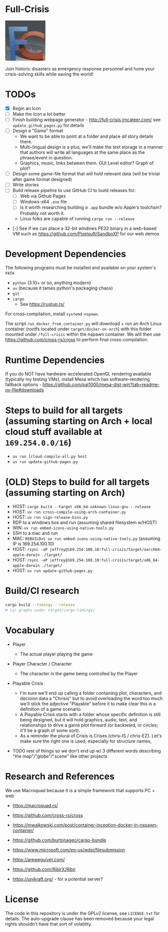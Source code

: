 
# Full-Crisis

![icon/full-crisis-icon.128.png](icon/full-crisis-icon.128.png)

Join historic disasters as emergency response personnel and hone your crisis-solving skills while saving the world!


# TODOs

 - [x] Begin an Icon
 - [ ] Make the Icon a lot better
 - [ ] Finish building webpage generator - http://full-crisis.jmcateer.com/ see `update_github_pages.py` for details
 - [ ] Design a "Game" format
    - We want to be able to point at a folder and place _all_ story details there.
    - Multi-lingual design is a plus; we'll make the text storage in a manner that authors will write all languages at the same place as the phrase/event in question.
    - Graphics, music, links between them. GUI Level editor? Graph of plot?
 - [ ] Design some game-file format that will hold relevant data (will be trivial after game format designed)
 - [ ] Write stories
 - [ ] Build release pipeline to use GitHub CI to build releases for:
    - [ ] Web via Github Pages
    - [ ] Windows-x64 `.exe` file
    - [ ] Is it worth researching building a `.app` bundle w/o Apple's toolchain? Probably not worth it.
    - Linux folks are capable of running `cargo run --release`

 - [-] See if we can place a 32-bit windows PE32 binary in a web-based VM such as https://github.com/Pixelsuft/SandboXP for our web demos


# Development Dependencies

The following programs must be installed and available on your system's `PATH`

 - `python` (3.10+ or so, anything modern)
 - `uv` (because it tames python's packaging chaos)
 - `git`
 - `cargo`
    - See https://rustup.rs/

For cross-compilation, install `systemd-nspawn`.

The script `run_docker_from_container.py` will download + run an Arch Linux container (rootfs located under `target/docker-on-arch`) with
this folder mounted under `/full-crisis` within the nspawn container. We will then use https://github.com/cross-rs/cross to perform final cross-compilation.

# Runtime Dependencies

If you do NOT have hardware-accelerated OpenGL rendering available (typically my testing VMs), install Mesa which has software-rendering fallback options - https://github.com/pal1000/mesa-dist-win?tab=readme-ov-file#downloads

# Steps to build for all targets (assuming starting on Arch + local cloud stuff available at `169.254.0.0/16`)

 - `uv run lcloud-compile-all.py host`
 - `uv run update-github-pages.py`

# (OLD) Steps to build for all targets (assuming starting on Arch)

 - HOST: `cargo build --target x86_64-unknown-linux-gnu --release`
 - HOST: `uv run cross-compile-using-arch-container.py`
 - HOST: `uv run sign-release-bins.py`
 - RDP to a windows box and run (assuming shared filesystem w/HOST)
 - WIN: `uv run embed-icons-using-native-tools.py`
 - SSH to a mac and run
 - MAC: `REBUILD=t uv run embed-icons-using-native-tools.py` (assuming IP is 169.254.100.10)
 - HOST: `rsync -aP jeffrey@169.254.100.10:full-crisis/target/aarch64-apple-darwin ./target/`
 - HOST: `rsync -aP jeffrey@169.254.100.10:full-crisis/target/x86_64-apple-darwin ./target/`
 - HOST: `uv run update-github-pages.py`


# Build/CI research

```bash
cargo build --timings --release
# \o/ graphs under target/cargo-timings/
```

# Vocabulary

 - Player
    - The actual player playing the game
 - Player Character / Character
    - The character in the game being controlled by the Player
 - Playable Crisis
    - I'm sure we'll end up calling a folder containing plot, characters, and decision data a "Chrisis" but to avoid overloading the word too much we'll stick the adjective "Playable" before it to make clear this is a definition of a game scenario.
    - A Playable Crisis starts with a folder whose specific definition is still being designed, but it will hold graphics, audio, text, and relationships to drive a game plot forward (or backward, or circles; it'll be a graph of some sort).
    - As a reminder the plural of Crisis is Crises (chris-IS / chris-EZ). Let's make sure the right one is used, especially for structure names,

 - TODO rest of things so we don't end up w/ 3 different words describing "the map"/"globe"/"scene" like other projects


# Research and References

We use Macroquad because it is a simple framework that supports PC + web
 - https://macroquad.rs/

 - https://github.com/cross-rs/cross
 - https://mwalkowski.com/post/container-inception-docker-in-nspawn-container/

 - https://github.com/burtonageo/cargo-bundle
 - https://www.microsoft.com/en-us/wdsi/filesubmission

 - https://areweguiyet.com/
 - https://github.com/RibirX/Ribir

 - https://unikraft.org/ - for a potential server?


# License

The code in this repository is under the GPLv2 license, see `LICENSE.txt` for details.
The auto-upgrade clause has been removed because your legal rights shouldn't have that sort of volatility.

